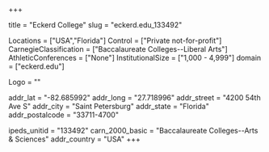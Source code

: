 
+++

title = "Eckerd College"
slug = "eckerd.edu_133492"

Locations = ["USA","Florida"]
Control = ["Private not-for-profit"]
CarnegieClassification = ["Baccalaureate Colleges--Liberal Arts"]
AthleticConferences = ["None"]
InstitutionalSize = ["1,000 - 4,999"]
domain = ["eckerd.edu"]

Logo = ""

addr_lat = "-82.685992"
addr_long = "27.718996"
addr_street = "4200 54th Ave S"
addr_city = "Saint Petersburg"
addr_state = "Florida"
addr_postalcode = "33711-4700"

ipeds_unitid = "133492"
carn_2000_basic = "Baccalaureate Colleges--Arts & Sciences"
addr_country = "USA"
+++
    
